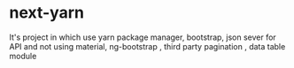 # next-yarn
It's project in which use yarn package manager, bootstrap, json sever for API and not using material, ng-bootstrap , third party pagination , data table module
